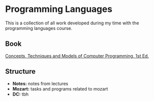 # Programming Languages

This is a collection of all work developed during my time with the programming languages course.

## Book

[Concepts, Techniques and Models of Computer Programming, 1st Ed.](http://aleteya.cs.buap.mx/~jlavalle/papers/books_on_line/MIT.Press.Concepts.Techniques.and.Models.of.Computer.Programming.eBook-DDU.pdf)

## Structure

- **Notes:** notes from lectures
- **Mozart:** tasks and programs related to mozart
- **DC:** tbh